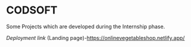 # CODSOFT
Some Projects which are developed during the Internship phase.

*Deployment link* (Landing page)-https://onlinevegetableshop.netlify.app/
